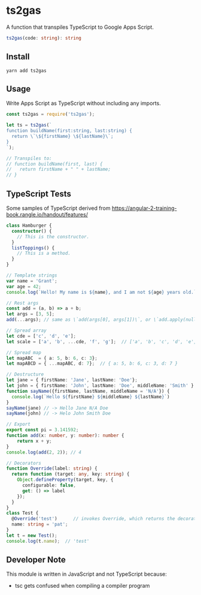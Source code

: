 # ts2gas

A function that transpiles TypeScript to Google Apps Script.

```ts
ts2gas(code: string): string
```

## Install

```
yarn add ts2gas
```

## Usage

Write Apps Script as TypeScript without including any imports.

```js
const ts2gas = require('ts2gas');

let ts = ts2gas(`
function buildName(first:string, last:string) {
  return \`\${firstName} \${lastName}\`;
}
`);

// Transpiles to:
// function buildName(first, last) {
//   return firstName + " " + lastName;
// }
```

## TypeScript Tests

Some samples of TypeScript derived from https://angular-2-training-book.rangle.io/handout/features/

```ts
class Hamburger {
  constructor() {
    // This is the constructor.
  }
  listToppings() {
    // This is a method.
  }
}

// Template strings
var name = 'Grant';
var age = 42;
console.log(`Hello! My name is ${name}, and I am not ${age} years old.`);

// Rest args
const add = (a, b) => a + b;
let args = [3, 5];
add(...args); // same as \`add(args[0], args[1])\`, or \`add.apply(null, args)\`

// Spread array
let cde = ['c', 'd', 'e'];
let scale = ['a', 'b', ...cde, 'f', 'g'];  // ['a', 'b', 'c', 'd', 'e', 'f', 'g']

// Spread map
let mapABC  = { a: 5, b: 6, c: 3};
let mapABCD = { ...mapABC, d: 7};  // { a: 5, b: 6, c: 3, d: 7 }

// Destructure
let jane = { firstName: 'Jane', lastName: 'Doe'};
let john = { firstName: 'John', lastName: 'Doe', middleName: 'Smith' }
function sayName({firstName, lastName, middleName = 'N/A'}) {
  console.log(`Hello ${firstName} ${middleName} ${lastName}`)
}
sayName(jane) // -> Hello Jane N/A Doe
sayName(john) // -> Helo John Smith Doe

// Export
export const pi = 3.141592;
function add(x: number, y: number): number {
    return x + y;
}
console.log(add(2, 2)); // 4

// Decorators
function Override(label: string) {
  return function (target: any, key: string) {
    Object.defineProperty(target, key, {
      configurable: false,
      get: () => label
    });
  }
}
class Test {
  @Override('test')      // invokes Override, which returns the decorator
  name: string = 'pat';
}
let t = new Test();
console.log(t.name);  // 'test'
```

## Developer Note

This module is written in JavaScript and not TypeScript because:
- tsc gets confused when compiling a compiler program
